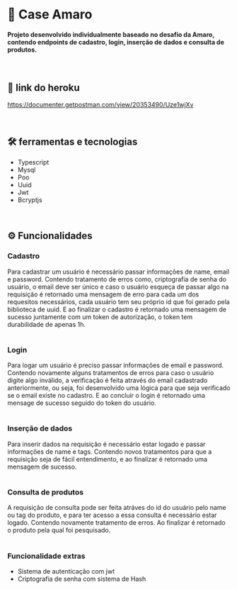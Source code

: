 # 🛒 Case Amaro

<h4>Projeto desenvolvido individualmente baseado no desafio da Amaro, contendo endpoints de cadastro, login, inserção de dados e consulta de produtos.</h4>

<br/>

## 📌 link do heroku

https://documenter.getpostman.com/view/20353490/Uze1wjXv

<br/>

## 🛠 ferramentas e tecnologias

* Typescript
* Mysql
* Poo
* Uuid
* Jwt
* Bcryptjs

<br/>

## ⚙️ Funcionalidades

### Cadastro

Para cadastrar um usuário é necessário passar informações de name, email e password. Contendo tratamento de erros como, criptografia de senha do usuário, o email deve
ser único e caso o usuário esqueça de passar algo na requisição é retornado uma mensagem de erro para cada um dos requesitos necessários, cada usuário tem seu próprio id
que foi gerado pela biblioteca de uuid. E ao finalizar o cadastro é retornado uma mensagem de sucesso juntamente com um token de autorização, o token tem durabilidade de
apenas 1h.


#

### Login

Para logar um usuário é preciso passar informações de email e password. Contendo novamente alguns tratamentos de erros para caso o usuário digite algo inválido, a verificação
é feita através do email cadastrado anteriormente, ou seja, foi desenvolvido uma lógica para que seja verificado se o email existe no cadastro. E ao concluir o login é retornado
uma mensage de sucesso seguido do token do usuário.


#


### Inserção de dados

 Para inserir dados na requisição é necessário estar logado e passar informações de name e tags. Contendo novos tratamentos para que a requisição seja de fácil entendimento,
 e ao finalizar é retornado uma mensagem de sucesso.
 
 #
 
 ### Consulta de produtos
 
  A requisição de consulta pode ser feita atráves do id do usuário pelo name ou tag do produto, e para ter acesso a essa consulta é necessário estar logado. Contendo novamente
  tratamento de erros. Ao finalizar é retornado o produto pela qual foi pesquisado.
  
  #
  
  ### Funcionalidade extras

 * Sistema de autenticação com jwt
 * Criptografia de senha com sistema de Hash
 

